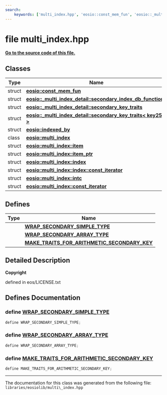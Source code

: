 ```yaml
---
search:
    keywords: ['multi_index.hpp', 'eosio::const_mem_fun', 'eosio::_multi_index_detail::secondary_index_db_functions', 'eosio::_multi_index_detail::secondary_key_traits', 'eosio::_multi_index_detail::secondary_key_traits< key256 >', 'eosio::indexed_by', 'eosio::multi_index', 'eosio::multi_index::item', 'eosio::multi_index::item_ptr', 'eosio::multi_index::index', 'eosio::multi_index::index::const_iterator', 'eosio::multi_index::intc', 'eosio::multi_index::const_iterator', 'WRAP_SECONDARY_SIMPLE_TYPE', 'WRAP_SECONDARY_ARRAY_TYPE', 'MAKE_TRAITS_FOR_ARITHMETIC_SECONDARY_KEY']
---
```


# file multi\_index.hpp

**[Go to the source code of this file.](multi__index_8hpp_source.md)**
## Classes

|Type|Name|
|-----|-----|
|struct|[**eosio::const\_mem\_fun**](structeosio_1_1const__mem__fun.md)|
|struct|[**eosio::\_multi\_index\_detail::secondary\_index\_db\_functions**](structeosio_1_1__multi__index__detail_1_1secondary__index__db__functions.md)|
|struct|[**eosio::\_multi\_index\_detail::secondary\_key\_traits**](structeosio_1_1__multi__index__detail_1_1secondary__key__traits.md)|
|struct|[**eosio::\_multi\_index\_detail::secondary\_key\_traits< key256 >**](structeosio_1_1__multi__index__detail_1_1secondary__key__traits_3_01key256_01_4.md)|
|struct|[**eosio::indexed\_by**](structeosio_1_1indexed__by.md)|
|class|[**eosio::multi\_index**](classeosio_1_1multi__index.md)|
|struct|[**eosio::multi\_index::item**](structeosio_1_1multi__index_1_1item.md)|
|struct|[**eosio::multi\_index::item\_ptr**](structeosio_1_1multi__index_1_1item__ptr.md)|
|struct|[**eosio::multi\_index::index**](structeosio_1_1multi__index_1_1index.md)|
|struct|[**eosio::multi\_index::index::const\_iterator**](structeosio_1_1multi__index_1_1index_1_1const__iterator.md)|
|struct|[**eosio::multi\_index::intc**](structeosio_1_1multi__index_1_1intc.md)|
|struct|[**eosio::multi\_index::const\_iterator**](structeosio_1_1multi__index_1_1const__iterator.md)|


## Defines

|Type|Name|
|-----|-----|
||[**WRAP\_SECONDARY\_SIMPLE\_TYPE**](multi__index_8hpp_a44e11d95000af02139eda2f0dd62f965.md#1a44e11d95000af02139eda2f0dd62f965)|
||[**WRAP\_SECONDARY\_ARRAY\_TYPE**](multi__index_8hpp_a522b8927626c841da1e6cc3a292d5913.md#1a522b8927626c841da1e6cc3a292d5913)|
||[**MAKE\_TRAITS\_FOR\_ARITHMETIC\_SECONDARY\_KEY**](multi__index_8hpp_aab2b11a88b267a1ad4009fed8dc5e778.md#1aab2b11a88b267a1ad4009fed8dc5e778)|


## Detailed Description



**Copyright**

defined in eos/LICENSE.txt 



## Defines Documentation

### define <a id="1a44e11d95000af02139eda2f0dd62f965" href="#1a44e11d95000af02139eda2f0dd62f965">WRAP\_SECONDARY\_SIMPLE\_TYPE</a>

```cpp
define WRAP_SECONDARY_SIMPLE_TYPE;
```



### define <a id="1a522b8927626c841da1e6cc3a292d5913" href="#1a522b8927626c841da1e6cc3a292d5913">WRAP\_SECONDARY\_ARRAY\_TYPE</a>

```cpp
define WRAP_SECONDARY_ARRAY_TYPE;
```



### define <a id="1aab2b11a88b267a1ad4009fed8dc5e778" href="#1aab2b11a88b267a1ad4009fed8dc5e778">MAKE\_TRAITS\_FOR\_ARITHMETIC\_SECONDARY\_KEY</a>

```cpp
define MAKE_TRAITS_FOR_ARITHMETIC_SECONDARY_KEY;
```





----------------------------------------
The documentation for this class was generated from the following file: `libraries/eosiolib/multi\_index.hpp`
